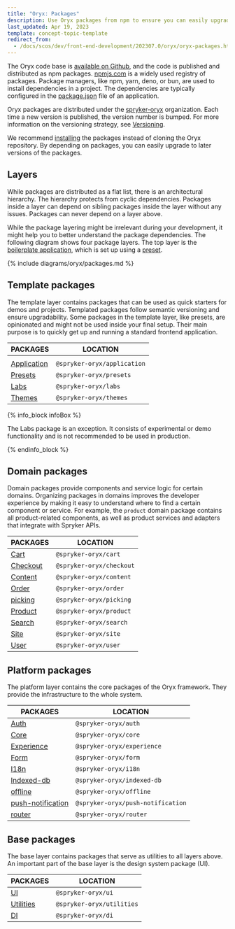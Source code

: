 ```yaml
---
title: "Oryx: Packages"
description: Use Oryx packages from npm to ensure you can easily upgrade to newer versions.
last_updated: Apr 19, 2023
template: concept-topic-template
redirect_from:
  - /docs/scos/dev/front-end-development/202307.0/oryx/oryx-packages.html
---
```




The Oryx code base is [available on Github](https://github.com/spryker/oryx/), and the code is published and distributed as npm packages. [npmjs.com](https://www.npmjs.com/) is a widely used registry of packages. Package managers, like npm, yarn, deno, or bun, are used to install dependencies in a project. The dependencies are typically configured in the [package.json](https://docs.npmjs.com/cli/v9/configuring-npm/package-json) file of an application.

Oryx packages are distributed under the [spryker-oryx](https://www.npmjs.com/org/spryker-oryx) organization. Each time a new version is published, the version number is bumped. For more information on the versioning strategy, see [Versioning](/docs/scos/dev/front-end-development/{{page.version}}/oryx/getting-started/oryx-versioning.html).

We recommend [installing](/docs/scos/dev/front-end-development/{{page.version}}/oryx/getting-started/set-up-oryx.html) the packages instead of cloning the Oryx repository. By depending on packages, you can easily upgrade to later versions of the packages.

## Layers

While packages are distributed as a flat list, there is an architectural hierarchy. The hierarchy protects from cyclic dependencies. Packages inside a layer can depend on sibling packages inside the layer without any issues. Packages can never depend on a layer above.

While the package layering might be irrelevant during your development, it might help you to better understand the package dependencies. The following diagram shows four package layers. The top layer is the [boilerplate application](/docs/scos/dev/front-end-development/{{page.version}}/oryx/getting-started/oryx-boilerplate.html), which is set up using a [preset](/docs/scos/dev/front-end-development/{{page.version}}/oryx/building-applications/oryx-presets.html).

{% include diagrams/oryx/packages.md %}

## Template packages

The template layer contains packages that can be used as quick starters for demos and projects. Templated packages follow semantic versioning and ensure upgradability. Some packages in the template layer, like presets, are opinionated and might not be used inside your final setup. Their main purpose is to quickly get up and running a standard frontend application.

| PACKAGES                                                               | LOCATION                    |
| ---------------------------------------------------------------------- | --------------------------- |
|                                                                        |                             |
| [Application](https://www.npmjs.com/package/@spryker-oryx/application) | `@spryker-oryx/application` |
| [Presets](https://www.npmjs.com/package/@spryker-oryx/presets)         | `@spryker-oryx/presets`     |
| [Labs ](https://www.npmjs.com/package/@spryker-oryx/labs)              | `@spryker-oryx/labs`        |
| [Themes ](https://www.npmjs.com/package/@spryker-oryx/themes)          | `@spryker-oryx/themes`      |

{% info_block infoBox %}

The Labs package is an exception. It consists of experimental or demo functionality and is not recommended to be used in production.

{% endinfo_block %}

## Domain packages

Domain packages provide components and service logic for certain domains. Organizing packages in domains improves the developer experience by making it easy to understand where to find a certain component or service. For example, the `product` domain package contains all product-related components, as well as product services and adapters that integrate with Spryker APIs.

| PACKAGES                                                         | LOCATION                 |
| ---------------------------------------------------------------- | ------------------------ |
| [Cart](https://www.npmjs.com/package/@spryker-oryx/cart)         | `@spryker-oryx/cart`     |
| [Checkout](https://www.npmjs.com/package/@spryker-oryx/checkout) | `@spryker-oryx/checkout` |
| [Content](https://www.npmjs.com/package/@spryker-oryx/content)   | `@spryker-oryx/content`  |
| [Order](https://www.npmjs.com/package/@spryker-oryx/order)       | `@spryker-oryx/order`    |
| [picking](https://www.npmjs.com/package/@spryker-oryx/picking)   | `@spryker-oryx/picking`  |
| [Product](https://www.npmjs.com/package/@spryker-oryx/product)   | `@spryker-oryx/product`  |
| [Search](https://www.npmjs.com/package/@spryker-oryx/search)     | `@spryker-oryx/search`   |
| [Site](https://www.npmjs.com/package/@spryker-oryx/site)         | `@spryker-oryx/site`     |
| [User](https://www.npmjs.com/package/@spryker-oryx/user)         | `@spryker-oryx/user`     |

## Platform packages

The platform layer contains the core packages of the Oryx framework. They provide the infrastructure to the whole system.

| PACKAGES                                                                           | LOCATION                          |
| ---------------------------------------------------------------------------------- | --------------------------------- |
| [Auth](https://www.npmjs.com/package/@spryker-oryx/auth)                           | `@spryker-oryx/auth`              |
| [Core](https://www.npmjs.com/package/@spryker-oryx/core)                           | `@spryker-oryx/core`              |
| [Experience](https://www.npmjs.com/package/@spryker-oryx/experience)               | `@spryker-oryx/experience`        |
| [Form](https://www.npmjs.com/package/@spryker-oryx/form)                           | `@spryker-oryx/form`              |
| [I18n](https://www.npmjs.com/package/@spryker-oryx/I18n)                           | `@spryker-oryx/i18n`              |
| [Indexed-db](https://www.npmjs.com/package/@spryker-oryx/indexed-db)               | `@spryker-oryx/indexed-db`        |
| [offline](https://www.npmjs.com/package/@spryker-oryx/offline)                     | `@spryker-oryx/offline`           |
| [push-notification](https://www.npmjs.com/package/@spryker-oryx/push-notification) | `@spryker-oryx/push-notification` |
| [router](https://www.npmjs.com/package/@spryker-oryx/router)                       | `@spryker-oryx/router`            |

## Base packages

The base layer contains packages that serve as utilities to all layers above. An important part of the base layer is the design system package (UI).

| PACKAGES                                                           | LOCATION                  |
| ------------------------------------------------------------------ | ------------------------- |
| [UI](https://www.npmjs.com/package/@spryker-oryx/ui)               | `@spryker-oryx/ui`        |
| [Utilities](https://www.npmjs.com/package/@spryker-oryx/utilities) | `@spryker-oryx/utilities` |
| [DI](https://www.npmjs.com/package/@spryker-oryx/di)               | `@spryker-oryx/di`        |
